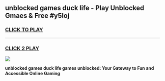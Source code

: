 
## unblocked games duck life - Play Unblocked Gmaes & Free #y5loj
<h3>
<a href="https://premium.freeplayer.one?title=unblocked_games_duck_life&ref=01M">CLICK TO PLAY</a></h3>
<hr>

<h3>
<a href="https://premium.freeplayer.one?title=unblocked_games_duck_life&ref=01M">CLICK 2 PLAY</a>
  
</h3>

<a href="https://premium.freeplayer.one?title=unblocked_games_duck_life&ref=01M"><img src="https://clearcache.store/games.png"></a>


**unblocked games duck life games unblocked: Your Gateway to Fun and Accessible Online Gaming**
